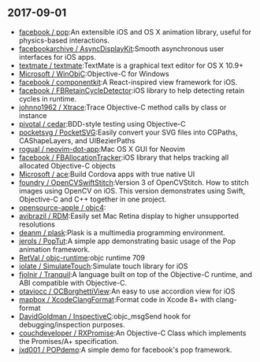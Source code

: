 ## 2017-09-01

* [facebook / pop](https://github.com/facebook/pop):An extensible iOS and OS X animation library, useful for physics-based interactions.
* [facebookarchive / AsyncDisplayKit](https://github.com/facebookarchive/AsyncDisplayKit):Smooth asynchronous user interfaces for iOS apps.
* [textmate / textmate](https://github.com/textmate/textmate):TextMate is a graphical text editor for OS X 10.9+
* [Microsoft / WinObjC](https://github.com/Microsoft/WinObjC):Objective-C for Windows
* [facebook / componentkit](https://github.com/facebook/componentkit):A React-inspired view framework for iOS.
* [facebook / FBRetainCycleDetector](https://github.com/facebook/FBRetainCycleDetector):iOS library to help detecting retain cycles in runtime.
* [johnno1962 / Xtrace](https://github.com/johnno1962/Xtrace):Trace Objective-C method calls by class or instance
* [pivotal / cedar](https://github.com/pivotal/cedar):BDD-style testing using Objective-C
* [pocketsvg / PocketSVG](https://github.com/pocketsvg/PocketSVG):Easily convert your SVG files into CGPaths, CAShapeLayers, and UIBezierPaths
* [rogual / neovim-dot-app](https://github.com/rogual/neovim-dot-app):Mac OS X GUI for Neovim
* [facebook / FBAllocationTracker](https://github.com/facebook/FBAllocationTracker):iOS library that helps tracking all allocated Objective-C objects
* [Microsoft / ace](https://github.com/Microsoft/ace):Build Cordova apps with true native UI
* [foundry / OpenCVSwiftStitch](https://github.com/foundry/OpenCVSwiftStitch):Version 3 of OpenCVStitch. How to stitch images using OpenCV on iOS. This version demonstrates using Swift, Objective-C and C++ together in one project.
* [opensource-apple / objc4](https://github.com/opensource-apple/objc4):
* [avibrazil / RDM](https://github.com/avibrazil/RDM):Easily set Mac Retina display to higher unsupported resolutions
* [deanm / plask](https://github.com/deanm/plask):Plask is a multimedia programming environment.
* [jerols / PopTut](https://github.com/jerols/PopTut):A simple app demonstrating basic usage of the Pop animation framework.
* [RetVal / objc-runtime](https://github.com/RetVal/objc-runtime):objc runtime 709
* [iolate / SimulateTouch](https://github.com/iolate/SimulateTouch):Simulate touch library for iOS
* [fjolnir / Tranquil](https://github.com/fjolnir/Tranquil):A language built on top of the Objective-C runtime, and ABI compatible with Objective-C.
* [otaviocc / OCBorghettiView](https://github.com/otaviocc/OCBorghettiView):An easy to use accordion view for iOS
* [mapbox / XcodeClangFormat](https://github.com/mapbox/XcodeClangFormat):Format code in Xcode 8+ with clang-format
* [DavidGoldman / InspectiveC](https://github.com/DavidGoldman/InspectiveC):objc_msgSend hook for debugging/inspection purposes.
* [couchdeveloper / RXPromise](https://github.com/couchdeveloper/RXPromise):An Objective-C Class which implements the Promises/A+ specification.
* [jxd001 / POPdemo](https://github.com/jxd001/POPdemo):A simple demo for facebook's pop framework.
